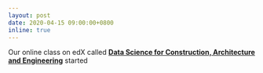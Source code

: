 ```yaml
---
layout: post
date: 2020-04-15 09:00:00+0800
inline: true
---
```


Our online class on edX called [**Data Science for Construction, Architecture and Engineering**](https://www.edx.org/course/Data-Science-for-Construction-Architecture-and-Engineering) started